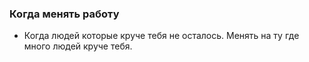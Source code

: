 ### Когда менять работу
  - Когда людей которые круче тебя не осталось. Менять на ту где много людей круче тебя.